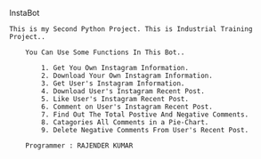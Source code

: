 InstaBot


    This is my Second Python Project. This is Industrial Training Project..

        You Can Use Some Functions In This Bot..

            1. Get You Own Instagram Information.
            2. Download Your Own Instagram Information.
            3. Get User's Instagram Information.
            4. Download User's Instagram Recent Post.
            5. Like User's Instagram Recent Post.
            6. Comment on User's Instagram Recent Post.
            7. Find Out The Total Postive And Negative Comments.
            8. Catagories All Comments in a Pie-Chart.
            9. Delete Negative Comments From User's Recent Post.

        Programmer : RAJENDER KUMAR